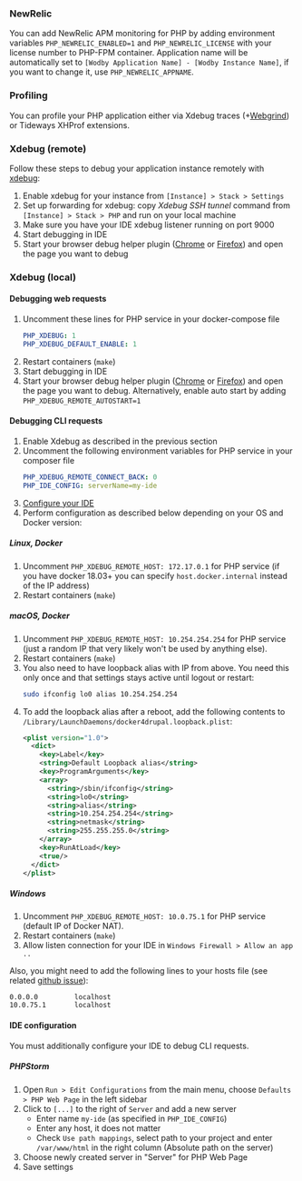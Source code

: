 ### NewRelic

You can add NewRelic APM monitoring for PHP by adding environment variables `PHP_NEWRELIC_ENABLED=1` and `PHP_NEWRELIC_LICENSE` with your license number to PHP-FPM container. Application name will be automatically set to `[Wodby Application Name] - [Wodby Instance Name]`, if you want to change it, use `PHP_NEWRELIC_APPNAME`. 

### Profiling

You can profile your PHP application either via Xdebug traces (+[Webgrind](#webgrind)) or Tideways XHProf extensions.

### Xdebug (remote)

Follow these steps to debug your application instance remotely with [xdebug](http://xdebug.org/docs/install):

1. Enable xdebug for your instance from `[Instance] > Stack > Settings`
2. Set up forwarding for xdebug: copy _Xdebug SSH tunnel_ command from `[Instance] > Stack > PHP` and run on your local machine
3. Make sure you have your IDE xdebug listener running on port 9000
4. Start debugging in IDE
5. Start your browser debug helper plugin ([Chrome](https://chrome.google.com/webstore/detail/xdebug-helper/eadndfjplgieldjbigjakmdgkmoaaaoc?hl=en) or [Firefox](https://addons.mozilla.org/en-us/firefox/addon/the-easiest-xdebug)) and open the page you want to debug

### Xdebug (local)

#### Debugging web requests

1. Uncomment these lines for PHP service in your docker-compose file
    ```yml
    PHP_XDEBUG: 1                 
    PHP_XDEBUG_DEFAULT_ENABLE: 1
    ```
2. Restart containers (`make`)    
3. Start debugging in IDE
4. Start your browser debug helper plugin ([Chrome](https://chrome.google.com/webstore/detail/xdebug-helper/eadndfjplgieldjbigjakmdgkmoaaaoc?hl=en) or [Firefox](https://addons.mozilla.org/en-us/firefox/addon/the-easiest-xdebug)) and open the page you want to debug. Alternatively, enable auto start by adding `PHP_XDEBUG_REMOTE_AUTOSTART=1`

#### Debugging CLI requests 

1. Enable Xdebug as described in the previous section
2. Uncomment the following environment variables for PHP service in your composer file
    ```yml
    PHP_XDEBUG_REMOTE_CONNECT_BACK: 0    
    PHP_IDE_CONFIG: serverName=my-ide
    ```
3. [Configure your IDE](#ide-configuration-to-debug-cli-requests)
4. Perform configuration as described below depending on your OS and Docker version:

##### Linux, Docker

1. Uncomment `PHP_XDEBUG_REMOTE_HOST: 172.17.0.1` for PHP service (if you have docker 18.03+ you can specify `host.docker.internal` instead of the IP address)
2. Restart containers (`make`)

##### macOS, Docker

1. Uncomment `PHP_XDEBUG_REMOTE_HOST: 10.254.254.254` for PHP service (just a random IP that very likely won't be used by anything else).
2. Restart containers (`make`)
3. You also need to have loopback alias with IP from above. You need this only once and that settings stays active until logout or restart:
    ```bash
    sudo ifconfig lo0 alias 10.254.254.254
    ```
4. To add the loopback alias after a reboot, add the following contents to `/Library/LaunchDaemons/docker4drupal.loopback.plist`:
    ```xml
    <plist version="1.0">
      <dict>
        <key>Label</key>
        <string>Default Loopback alias</string>
        <key>ProgramArguments</key>
        <array>
          <string>/sbin/ifconfig</string>
          <string>lo0</string>
          <string>alias</string>
          <string>10.254.254.254</string>
          <string>netmask</string>
          <string>255.255.255.0</string>
        </array>
        <key>RunAtLoad</key>
        <true/>
      </dict>
    </plist>
    ```

##### Windows

1. Uncomment `PHP_XDEBUG_REMOTE_HOST: 10.0.75.1` for PHP service (default IP of Docker NAT).
2. Restart containers (`make`)
3. Allow listen connection for your IDE in `Windows Firewall > Allow an app ..`

Also, you might need to add the following lines to your hosts file (see related [github issue](https://github.com/wodby/docker4drupal/issues/193)):
```
0.0.0.0			localhost
10.0.75.1		localhost
```

#### IDE configuration

You must additionally configure your IDE to debug CLI requests.

##### PHPStorm

1. Open `Run > Edit Configurations` from the main menu, choose `Defaults > PHP Web Page` in the left sidebar
2. Click to `[...]` to the right of `Server` and add a new server
    * Enter name `my-ide` (as specified in `PHP_IDE_CONFIG`)
    * Enter any host, it does not matter
    * Check `Use path mappings`, select path to your project and enter `/var/www/html` in the right column (Absolute path on the server) 
3. Choose newly created server in "Server" for PHP Web Page
4. Save settings

